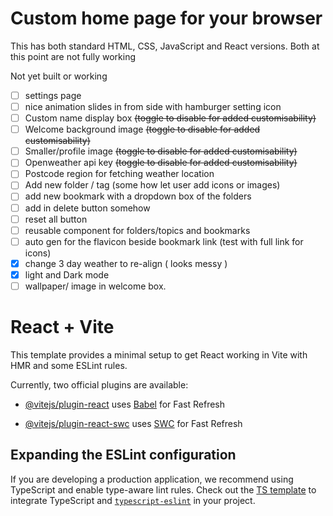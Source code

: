 # Custom home page for your browser

This has both standard HTML, CSS, JavaScript and React versions.
Both at this point are not fully working

Not yet built or working

- [ ] settings page
- [ ] nice animation slides in from side with hamburger setting icon
- [ ] Custom name display box <s>(toggle to disable for added customisability)</s>
- [ ] Welcome background image <s>(toggle to disable for added customisability)</s>
- [ ] Smaller/profile image <s>(toggle to disable for added customisability)</s>
- [ ] Openweather api key <s>(toggle to disable for added customisability)</s>
- [ ] Postcode region for fetching weather location
- [ ] Add new folder / tag (some how let user add icons or images)
- [ ] add new bookmark with a dropdown box of the folders
- [ ] add in delete button somehow
- [ ] reset all button
- [ ] reusable component for folders/topics and bookmarks
- [ ] auto gen for the flavicon beside bookmark link (test with full link for icons)
- [x] change 3 day weather to re-align ( looks messy )
- [x] light and Dark mode
- [ ] wallpaper/ image in welcome box.

# React + Vite

This template provides a minimal setup to get React working in Vite with HMR and some ESLint rules.

Currently, two official plugins are available:

- [@vitejs/plugin-react](https://github.com/vitejs/vite-plugin-react/blob/main/packages/plugin-react/README.md) uses [Babel](https://babeljs.io/) for Fast Refresh

- [@vitejs/plugin-react-swc](https://github.com/vitejs/vite-plugin-react-swc) uses [SWC](https://swc.rs/) for Fast Refresh

## Expanding the ESLint configuration

If you are developing a production application, we recommend using TypeScript and enable type-aware lint rules. Check out the [TS template](https://github.com/vitejs/vite/tree/main/packages/create-vite/template-react-ts) to integrate TypeScript and [`typescript-eslint`](https://typescript-eslint.io) in your project.
